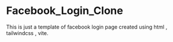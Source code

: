 # Facebook_Login_Clone
This is just a template of facebook login page created using html , tailwindcss , vite.
